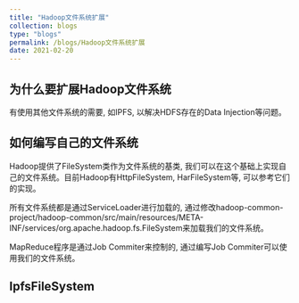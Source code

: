 ```yaml
---
title: "Hadoop文件系统扩展"
collection: blogs
type: "blogs"
permalink: /blogs/Hadoop文件系统扩展
date: 2021-02-20
---
```


## 为什么要扩展Hadoop文件系统
有使用其他文件系统的需要, 如IPFS, 以解决HDFS存在的Data Injection等问题。

## 如何编写自己的文件系统
Hadoop提供了FileSystem类作为文件系统的基类, 我们可以在这个基础上实现自己的文件系统。目前Hadoop有HttpFileSystem, HarFileSystem等, 可以参考它们的实现。

所有文件系统都是通过ServiceLoader进行加载的, 通过修改hadoop-common-project/hadoop-common/src/main/resources/META-INF/services/org.apache.hadoop.fs.FileSystem来加载我们的文件系统。

MapReduce程序是通过Job Commiter来控制的, 通过编写Job Commiter可以使用我们的文件系统。

## IpfsFileSystem